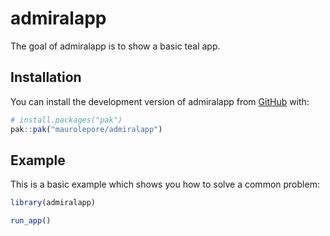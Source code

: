
<!-- README.md is generated from README.Rmd. Please edit that file -->

# admiralapp

<!-- badges: start -->

<!-- badges: end -->

The goal of admiralapp is to show a basic teal app.

## Installation

You can install the development version of admiralapp from
[GitHub](https://github.com/) with:

``` r
# install.packages("pak")
pak::pak("maurolepore/admiralapp")
```

## Example

This is a basic example which shows you how to solve a common problem:

``` r
library(admiralapp)

run_app()
```
